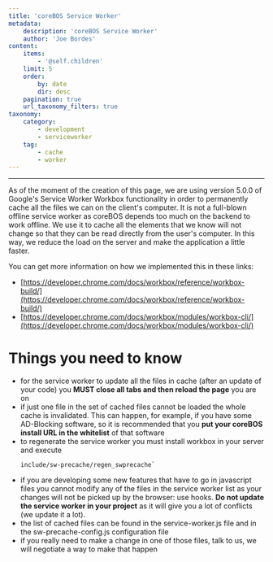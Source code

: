 ```yaml
---
title: 'coreBOS Service Worker'
metadata:
    description: 'coreBOS Service Worker'
    author: 'Joe Bordes'
content:
    items:
        - '@self.children'
    limit: 5
    order:
        by: date
        dir: desc
    pagination: true
    url_taxonomy_filters: true
taxonomy:
    category:
        - development 
        - serviceworker
    tag:
        - cache
        - worker
---
```

---
As of the moment of the creation of this page, we are using version
5.0.0 of Google's Service Worker Workbox functionality in order to
permanently cache all the files we can on the client's computer. It is
not a full-blown offline service worker as coreBOS depends too much on
the backend to work offline. We use it to cache all the elements that we
know will not change so that they can be read directly from the user's
computer. In this way, we reduce the load on the server and make the
application a little faster.

You can get more information on how we implemented this in these links:

-   [https://developer.chrome.com/docs/workbox/reference/workbox-build/](https://developer.chrome.com/docs/workbox/reference/workbox-build/)
-   [https://developer.chrome.com/docs/workbox/modules/workbox-cli/](https://developer.chrome.com/docs/workbox/modules/workbox-cli/)

Things you need to know
=======================

-   for the service worker to update all the files in cache (after an
    update of your code) you **MUST close all tabs and then reload the
    page** you are on
-   if just one file in the set of cached files cannot be loaded the
    whole cache is invalidated. This can happen, for example, if you
    have some AD-Blocking software, so it is recommended that you **put
    your coreBOS install URL in the whitelist** of that software
-   to regenerate the service worker you must install workbox in your
    server and execute
    ``` 
    include/sw-precache/regen_swprecache`
    ```
-   if you are developing some new features that have to go in
    javascript files you cannot modify any of the files in the service
    worker list as your changes will not be picked up by the browser:
    use hooks. **Do not update the service worker in your project** as
    it will give you a lot of conflicts (we update it a lot).
-   the list of cached files can be found in the service-worker.js file
    and in the sw-precache-config.js configuration file
-   if you really need to make a change in one of those files, talk to
    us, we will negotiate a way to make that happen
